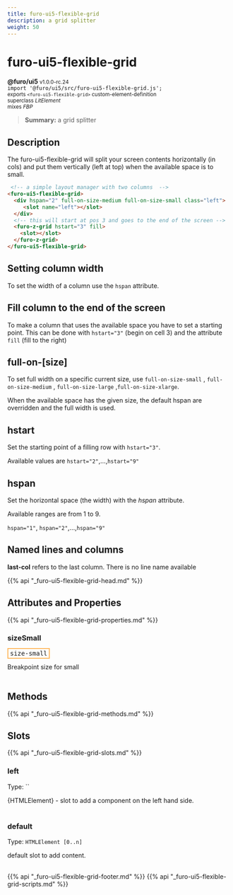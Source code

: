 ```yaml
---
title: furo-ui5-flexible-grid
description: a grid splitter
weight: 50
---
```


# furo-ui5-flexible-grid
**@furo/ui5** <small>v1.0.0-rc.24</small>
<br>`import '@furo/ui5/src/furo-ui5-flexible-grid.js';`<small>
<br>exports `<furo-ui5-flexible-grid>` custom-element-definition
<br>superclass *LitElement*
<br> mixes *FBP*</small>

> **Summary:** a grid splitter

## Description

The furo-ui5-flexible-grid will split your screen contents horizontally (in cols) and put them vertically (left at top)
when the available space is to small.

```html
 <!-- a simple layout manager with two columns  -->
<furo-ui5-flexible-grid>
  <div hspan="2" full-on-size-medium full-on-size-small class="left">
     <slot name="left"></slot>
  </div>
  <!-- this will start at pos 3 and goes to the end of the screen -->
  <furo-z-grid hstart="3" fill>
    <slot></slot>
  </furo-z-grid>
</furo-ui5-flexible-grid>
```

## Setting column width
To set the width of a column use the `hspan` attribute.

## Fill column to the end of the screen
To make a column that uses the available space you have to set a starting point. This can be done with `hstart="3"`
(begin on cell 3) and the attribute `fill` (fill to the right)

 ## full-on-[size]
 To set full width on a specific current size, use `full-on-size-small` , `full-on-size-medium` , `full-on-size-large` ,`full-on-size-xlarge`.

 When the available space has the given size, the default hspan are overridden and the full width is used.

 ## hstart
 Set the starting point of a filling row with `hstart="3"`.

 Available values are `hstart="2"`,...,`hstart="9"`

 ## hspan
 Set the horizontal space (the width) with the *hspan* attribute.

 Available ranges are from 1 to 9.

 `hspan="1"`, `hspan="2"`,...,`hspan="9"`

## Named lines and columns
**last-col** refers to the last column.
There is no line name available

{{% api "_furo-ui5-flexible-grid-head.md" %}}

## Attributes and Properties
{{% api "_furo-ui5-flexible-grid-properties.md" %}}





### **sizeSmall**

<span  style="border-width:2px; border-style: solid;border-color:  rgb(255, 182, 91);font-family:monospace; padding:2px 4px;">size-small</span>
</small>

Breakpoint size for small
<br><br>

## Methods
{{% api "_furo-ui5-flexible-grid-methods.md" %}}







## Slots
{{% api "_furo-ui5-flexible-grid-slots.md" %}}

### **left**
Type: ``

{HTMLElement} - slot to add a component on the left hand side.
<br><br>
### **default**
Type: `HTMLElement [0..n]`

default slot to add content.
<br><br>

{{% api "_furo-ui5-flexible-grid-footer.md" %}}
{{% api "_furo-ui5-flexible-grid-scripts.md" %}}
